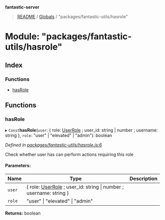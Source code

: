 **fantastic-server**

> [README](../README.md) / [Globals](../globals.md) / "packages/fantastic-utils/hasrole"

# Module: "packages/fantastic-utils/hasrole"

## Index

### Functions

* [hasRole](_packages_fantastic_utils_hasrole_.md#hasrole)

## Functions

### hasRole

▸ `Const`**hasRole**(`user`: { role: [UserRole](_packages_fantastic_utils_types_d_.md#userrole) ; user_id: string \| number ; username: string  }, `role`: \"user\" \| \"elevated\" \| \"admin\"): boolean

*Defined in [packages/fantastic-utils/hasrole.js:6](https://github.com/besimorhino/project-fantastic/blob/a9b4b41/packages/fantastic-utils/hasrole.js#L6)*

Check whether user has can perform actions requiring this role

#### Parameters:

Name | Type | Description |
------ | ------ | ------ |
`user` | { role: [UserRole](_packages_fantastic_utils_types_d_.md#userrole) ; user_id: string \| number ; username: string  } |  |
`role` | \"user\" \| \"elevated\" \| \"admin\" |   |

**Returns:** boolean
